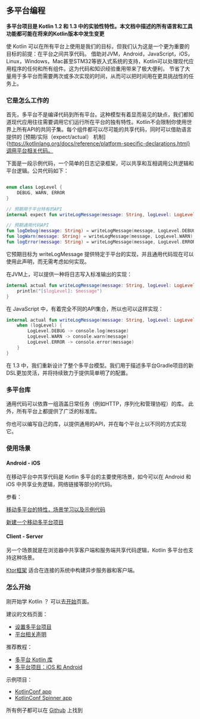 ## 多平台编程

**多平台项目是 Kotlin 1.2 和 1.3 中的实验性特性。本文档中描述的所有语言和工具功能都可能在将来的Kotlin版本中发生变更**

使 Kotlin 可以在所有平台上使用是我们的目标，但我们认为这是一个更为重要的目标的前提：在平台之间共享代码。 借助对JVM，Android，JavaScript，iOS，Linux，Windows，Mac甚至STM32等嵌入式系统的支持，Kotlin可以处理现代应用程序的任何和所有组件。这为代码和知识经验重用带来了极大便利， 节省了大量用于多平台而需要两次或多次实现的时间，从而可以把时间用在更具挑战性的任务上。

### 它是怎么工作的

首先，多平台不是编译代码到所有平台。这种模型有着显而易见的缺点，我们都知道现代应用往往需要调用它们运行所在平台的独有特性。Kotlin不会限制你使用世界上所有API的共同子集。每个组件都可以尽可能的共享代码，同时可以借助语言提供的 [预期/实际（expect/actual） 机制]{https://kotlinlang.org/docs/reference/platform-specific-declarations.html}调用平台相关代码。

下面是一段示例代码，一个简单的日志记录框架，可以共享和互相调用公共逻辑和平台逻辑。公共代码如下：

```Kotlin

enum class LogLevel {
    DEBUG, WARN, ERROR
}

// 预期用于平台特有的API
internal expect fun writeLogMessage(message: String, logLevel: LogLevel)

// 预期通用代码API
fun logDebug(message: String) = writeLogMessage(message, LogLevel.DEBUG)
fun logWarn(message: String) = writeLogMessage(message, LogLevel.WARN)
fun logError(message: String) = writeLogMessage(message, LogLevel.ERROR)

```


它预期目标为 writeLogMessage 提供特定于平台的实现，并且通用代码现在可以使用此声明，而无需考虑如何实现。

在JVM上，可以提供一种将日志写入标准输出的实现：

```Kotlin
internal actual fun writeLogMessage(message: String, logLevel: LogLevel) {
    println("[$logLevel]: $message")
}
```

在 JavaScript 中，有着完全不同的API集合，所以也可以这样实现：

```Kotlin
internal actual fun writeLogMessage(message: String, logLevel: LogLevel) {
    when (logLevel) {
        LogLevel.DEBUG -> console.log(message)
        LogLevel.WARN -> console.warn(message)
        LogLevel.ERROR -> console.error(message)
    }
}
```

在 1.3 中，我们重新设计了整个多平台模型。我们用于描述多平台Gradle项目的新DSL更加灵活，并将持续致力于提供简单明了的配置。

### 多平台库

通用代码可以依靠一组涵盖日常任务（例如HTTP，序列化和管理协程）的库。 此外，所有平台上都提供了广泛的标准库。

你也可以编写自己的库，以提供通用的API，并在每个平台上以不同的方式实现它。

### 使用场景

#### Android - iOS

在移动平台中共享代码是 Kotlin 多平台的主要使用场景，如今可以在 Android 和 iOS 中共享业务逻辑，网络链接等部分的代码。

参看：

[移动多平台的特性，场景学习以及示例代码](https://www.jetbrains.com/lp/mobilecrossplatform/?_ga=2.87157787.2065084095.1578977891-351818486.1577339287)

[新建一个移动多平台项目](https://play.kotlinlang.org/hands-on/Targeting%20iOS%20and%20Android%20with%20Kotlin%20Multiplatform/01_Introduction)

#### Client - Server

另一个场景就是在浏览器中共享客户端和服务端共享代码逻辑，Kotlin 多平台也支持这种场景。

[Ktor框架](https://ktor.io/?_ga=2.20579131.2065084095.1578977891-351818486.1577339287) 适合在连接的系统中构建异步服务器和客户端。

### 怎么开始

刚开始学 Kotlin ？ 可以去[开始](https://kotlinlang.org/docs/reference/basic-syntax.html)页面。

建议的文档页面：

- [设置多平台项目](https://kotlinlang.org/docs/reference/building-mpp-with-gradle.html#setting-up-a-multiplatform-project)
- [平台相关声明](https://kotlinlang.org/docs/reference/platform-specific-declarations.html)

推荐教程：

- [多平台 Kotlin 库](https://kotlinlang.org/docs/tutorials/mpp/multiplatform-library.html)
- [多平台项目：iOS 和 Android](https://kotlinlang.org/docs/tutorials/native/mpp-ios-android.html)

示例项目：

- [KotlinConf app](https://github.com/JetBrains/kotlinconf-app)
- [KotlinConf Spinner app](https://github.com/jetbrains/kotlinconf-spinner)

所有例子都可以在 [Github](https://github.com/Kotlin/kotlin-examples) 上找到